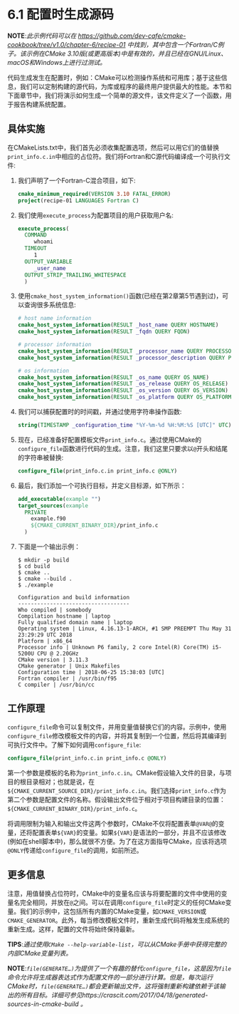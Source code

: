 # 6.1 配置时生成源码

**NOTE**:*此示例代码可以在 https://github.com/dev-cafe/cmake-cookbook/tree/v1.0/chapter-6/recipe-01 中找到，其中包含一个Fortran/C例子。该示例在CMake 3.10版(或更高版本)中是有效的，并且已经在GNU/Linux、macOS和Windows上进行过测试。*

代码生成发生在配置时，例如：CMake可以检测操作系统和可用库；基于这些信息，我们可以定制构建的源代码，为库或程序的最终用户提供最大的性能。本节和下面章节中，我们将演示如何生成一个简单的源文件，该文件定义了一个函数，用于报告构建系统配置。

## 具体实施

在CMakeLists.txt中，我们首先必须收集配置选项，然后可以用它们的值替换`print_info.c.in`中相应的占位符。我们将Fortran和C源代码编译成一个可执行文件:

1. 我们声明了一个Fortran-C混合项目，如下:

   ```cmake
   cmake_minimum_required(VERSION 3.10 FATAL_ERROR)
   project(recipe-01 LANGUAGES Fortran C)
   ```

2. 我们使用`execute_process`为配置项目的用户获取用户名:

   ```cmake
   execute_process(
     COMMAND
     	whoami
     TIMEOUT
     	1
     OUTPUT_VARIABLE
     	_user_name
     OUTPUT_STRIP_TRAILING_WHITESPACE
     )
   ```

3. 使用`cmake_host_system_information()`函数(已经在第2章第5节遇到过)，可以查询很多系统信息:

   ```cmake
   # host name information
   cmake_host_system_information(RESULT _host_name QUERY HOSTNAME)
   cmake_host_system_information(RESULT _fqdn QUERY FQDN)
   
   # processor information
   cmake_host_system_information(RESULT _processor_name QUERY PROCESSOR_NAME)
   cmake_host_system_information(RESULT _processor_description QUERY PROCESSOR_DESCRIPTION)
   
   # os information
   cmake_host_system_information(RESULT _os_name QUERY OS_NAME)
   cmake_host_system_information(RESULT _os_release QUERY OS_RELEASE)
   cmake_host_system_information(RESULT _os_version QUERY OS_VERSION)
   cmake_host_system_information(RESULT _os_platform QUERY OS_PLATFORM)
   ```

4. 我们可以捕获配置时的时间戳，并通过使用字符串操作函数:

   ```cmake
   string(TIMESTAMP _configuration_time "%Y-%m-%d %H:%M:%S [UTC]" UTC)
   ```

5. 现在，已经准备好配置模板文件`print_info.c`。通过使用CMake的`configure_file`函数进行代码的生成。注意，我们这里只要求以`@`开头和结尾的字符串被替换:

   ```cmake
   configure_file(print_info.c.in print_info.c @ONLY)
   ```

6. 最后，我们添加一个可执行目标，并定义目标源，如下所示：

   ```cmake
   add_executable(example "")
   target_sources(example
     PRIVATE
       example.f90
       ${CMAKE_CURRENT_BINARY_DIR}/print_info.c
     )	
   ```

7. 下面是一个输出示例：

   ```shell
   $ mkdir -p build
   $ cd build
   $ cmake ..
   $ cmake --build .
   $ ./example
   
   Configuration and build information
   -----------------------------------
   Who compiled | somebody
   Compilation hostname | laptop
   Fully qualified domain name | laptop
   Operating system | Linux, 4.16.13-1-ARCH, #1 SMP PREEMPT Thu May 31 23:29:29 UTC 2018
   Platform | x86_64
   Processor info | Unknown P6 family, 2 core Intel(R) Core(TM) i5-5200U CPU @ 2.20GHz
   CMake version | 3.11.3
   CMake generator | Unix Makefiles
   Configuration time | 2018-06-25 15:38:03 [UTC]
   Fortran compiler | /usr/bin/f95
   C compiler | /usr/bin/cc
   ```

## 工作原理

`configure_file`命令可以复制文件，并用变量值替换它们的内容。示例中，使用`configure_file`修改模板文件的内容，并将其复制到一个位置，然后将其编译到可执行文件中。了解下如何调用`configure_file`:

```cmake
configure_file(print_info.c.in print_info.c @ONLY)
```

第一个参数是模板的名称为` print_info.c.in `。CMake假设输入文件的目录，与项目的根目录相对；也就是说，在`${CMAKE_CURRENT_SOURCE_DIR}/print_info.c.in`。我们选择`print_info.c`作为第二个参数是配置文件的名称。假设输出文件位于相对于项目构建目录的位置：`${CMAKE_CURRENT_BINARY_DIR}/print_info.c`。

将调用限制为输入和输出文件这两个参数时，CMake不仅将配置表单`@VAR@`的变量，还将配置表单`${VAR}`的变量。如果`${VAR}`是语法的一部分，并且不应该修改(例如在shell脚本中)，那么就很不方便。为了在这方面指导CMake，应该将选项`@ONLY`传递给`configure_file`的调用，如前所述。

## 更多信息

注意，用值替换占位符时，CMake中的变量名应该与将要配置的文件中使用的变量名完全相同，并放在`@`之间。可以在调用`configure_file`时定义的任何CMake变量。我们的示例中，这包括所有内置的CMake变量，如`CMAKE_VERSION`或`CMAKE_GENERATOR`。此外，每当修改模板文件时，重新生成代码将触发生成系统的重新生成。这样，配置的文件将始终保持最新。

**TIPS**:*通过使用`CMake --help-variable-list`，可以从CMake手册中获得完整的内部CMake变量列表。*

**NOTE**:*`file(GENERATE…)`为提供了一个有趣的替代`configure_file`，这是因为`file`命令允许将生成器表达式作为配置文件的一部分进行计算。但是，每次运行CMake时，`file(GENERATE…)`都会更新输出文件，这将强制重新构建依赖于该输出的所有目标。详细可参见https://crascit.com/2017/04/18/generated-sources-in-cmake-build 。*